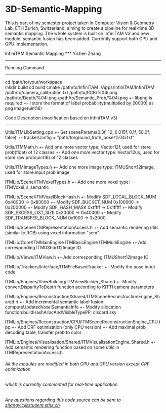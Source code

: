 # 3D-Semantic-Mapping
This is part of my semester project taken in Computer Vision &amp; Geometry Lab, ETH Zurich, Switzerland, aiming to create a pipeline for real-time 3D semantic mapping. The whole system is built on InfiniTAM V3 and new module: semantic fusion has been added. Currently support both CPU and GPU implementation.

InfiniTAM Semantic Mapping *** Yichen Zhang
*******************************************

Running Command
*******************************************
cd /path/to/your/workspace \
mkdir build
cd build
cmake /path/to/InfiniTAM
./Apps/InfiniTAM/InfiniTAM /path/to/camera_calibration.txt /path/to/RGB/%04i.png /path/to/Depth/%04i.png /path/to/Semantic_Prob/%04i.png
    +- libpng is required
    +- I store the format of label probability(multiplied by 20000) as png image(uint16)

Code Description (modification based on InfiniTAM v3) 
*******************************************
Utils/ITMLibSetting.cpp
    +- Set sceneParams(0.3f, 10, 0.015f, 0.1f, 50.0f, false)
    +- trackerConfig = "path/to/ground_truth_pose/%04i.txt"


Utils/ITMMath.h
    +- Add one more vector type: Vector12f, used for store prob(float) of 12 classes
    +- Add one more vector type: Vector12us, used for store raw prob(uint16) of 12 classes


Utils/ITMImageTypes.h
    +- Add one more image type: ITMUShort12Image, used for store input prob image


ITMLib/Scene/ITMVoxelTypes.h
    +- Add one more voxel type: ITMVoxel_s_semantic


ITMLib/Scene/ITMVoxelBlockHash.h
    +- Modify SDF_LOCAL_BLOCK_NUM      0x40000  -> 0x80000
    +- Modify SDF_BUCKET_NUM           0x100000 -> 0x200000
    +- Modify SDF_HASH_MASK            0xfffff  -> 0x1fffff
    +- Modify SDF_EXCESS_LIST_SIZE     0x20000  -> 0x40000
    +- Modify SDF_TRANSFER_BLOCK_NUM   0x1000   -> 0x2000


ITMLib/Scene/ITMRepresentationAccess.h
    +- Add semantic rendering utils (similar to RGB) using voxel information "sem"


ITMLib/Core/ITMMainEngine ITMBasicEngine ITMMultiEngine
    +- Add corresponding ITMUShort12Image IO


ITMLib/Views/ITMView.h
    +- Add corresponding ITMUShort12Image IO


ITMLib/Trackers/Interface/ITMFileBasedTracker
    +- Modify the pose input code


ITMLib/Engines/ViewBuilding/ITMViewBuilder_Shared
    +- Modify convertDisparityToDepth function according to KITTI camera parameters


ITMLib/Engines/Reconstruction/Shared/ITMSceneReconstructionEngine_Shared.h
    +- Add incremental semantic label fusion: computeUpdatedVoxelSemanticInfo
    +- Modify allocation function:buildHashAllocAndVisibleTypePP, discard sky


ITMLib/Engines/Reconstruction/CPU/ITMSceneReconstructionEngine_CPU.tpp
    +- Add CRF optimization (only CPU version)
    +- Add maximal prob decoding table, transfer prob to color


ITMLib/Engines/Visualisation/Shared/ITMVisualisationEngine_Shared.h
    +- Add semantic rendering function based on some utils in ITMRepresentationAccess.h


###### All the modules are modified in both CPU and GPU version except CRF optimization
###### which is currently commented for real-time application
###### Any questions regarding this code source can be sent to zhangyic@student.ethz.ch
